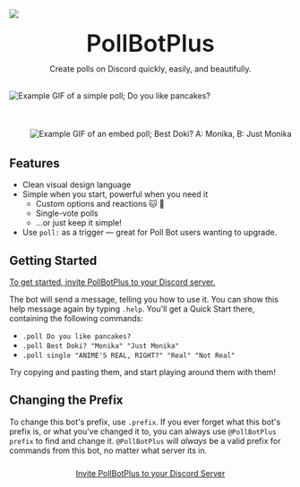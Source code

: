 <style>
:root {
	--new-accent: #1abc9c;
}

/* Sets different colors for themes */
html[data-theme=light] {
    --code-color: #11806a;
}
html[data-theme=dark] {
    --code-color: #23dfb6;
}

.site-nav {
    background: var(--new-accent);
}

.entity-header__button-icon {
   background: var(--new-accent);
}

code {
	color: var(--code-color);
}

.content h1:not(:first-child) {
    margin-top: .6em;
}

.content h2:not(:first-child) {
    /* margin-top: 1.1428em; */
    margin-top: 0;
}
</style>

<img src="https://i.imgur.com/AH8iOGL.png" style="text-align: center;display: block;margin: 0 auto;/*! padding: 21px; */padding-bottom: 10px;">
<p style="
    text-align: center;
    font-size: 3em;
    margin: .25em .25em .25em .25em;
    color: var(--text);
    font-weight: 600;
    line-height: 1.125;"
>PollBotPlus</p>
<p style="text-align: center">Create polls on Discord quickly, easily, and beautifully.</p>
<br />

<!-- SimplePoll8990 -->
<img style="display: block; margin-left: auto; margin-right: auto;" src=https://i.imgur.com/3g5hsCp.gif alt="Example GIF of a simple poll; Do you like pancakes?">
<br />
<br />
<br />
<!-- EmbedPollSlightShortTallCropped -->
<!-- <img style="float: right; padding: 0 0 32px 32px" src=https://i.imgur.com/YxrQN0e.gif alt="Example GIF of an embed poll; Best Doki? A: Monika, B: Just Monika"> -->
<img style="float: right; padding: 0 0 32px 32px" src=https://i.imgur.com/oJanGbF.gif alt="Example GIF of an embed poll; Best Doki? A: Monika, B: Just Monika">

## Features

-   Clean visual design language
-   Simple when you start, powerful when you need it
    -   Custom options and reactions 🐱 🐶 <!-- -   Anonymous and timed polls -->
    -   Single-vote polls
    -   ...or just keep it simple!
-   Use `poll:` as a trigger — great for Poll Bot users wanting to upgrade.

## Getting Started

[To get started, invite PollBotPlus to your Discord server.](https://top.gg/bot/804245390642642965/invite)

The bot will send a message, telling you how to use it. You can show this help message again by typing `.help`. You'll get a Quick Start there, containing the following commands:

-   `.poll Do you like pancakes?`
-   `.poll Best Doki? "Monika" "Just Monika"`
-   `.poll single "ANIME'S REAL, RIGHT?" "Real" "Not Real"`

Try copying and pasting them, and start playing around them with them!

## Changing the Prefix

To change this bot's prefix, use `.prefix`. If you ever forget what this bot's prefix is, or what you've changed it to, you can always use `@PollBotPlus prefix` to find and change it. `@PollBotPlus` will _always_ be a valid prefix for commands from this bot, no matter what server its in.

<!-- Copied from top.gg -->
<div class="pbp-flex-box" style="display: flex">
    <div class="pbp-flex-container" style="margin: 0 auto; padding: 10px">
        <a class="entity-button--primary entity-header__button hoverable" target="_blank" onclick="trackInvite('804245390642642965', '')" href="/bot/804245390642642965/invite" style="margin-top: 0">
        <span class="entity-header__button-icon"><i class="user plus icon"></i></span>
        <span class="entity-header__button-text">Invite PollBotPlus to your Discord Server</span>
        </a>
    </div>
</div>
